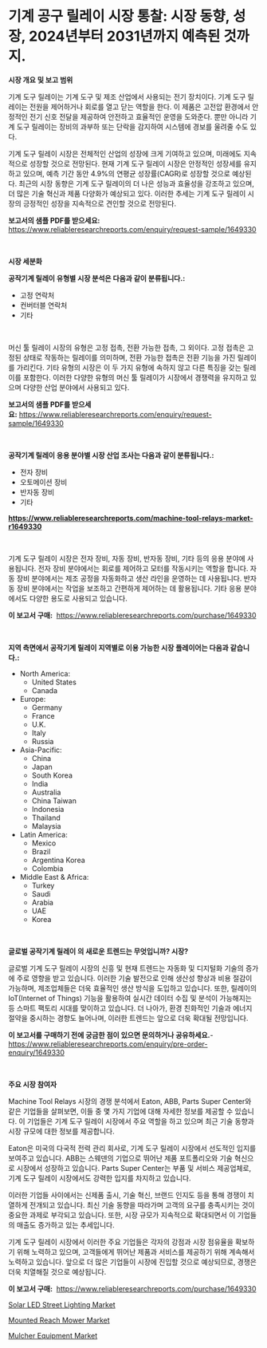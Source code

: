 <p><h1>기계 공구 릴레이 시장 통찰: 시장 동향, 성장, 2024년부터 2031년까지 예측된 것까지.</h1></p><p><strong>시장 개요 및 보고 범위</strong></p>
<p><p>기계 도구 릴레이는 기계 도구 및 제조 산업에서 사용되는 전기 장치이다. 기계 도구 릴레이는 전원을 제어하거나 회로를 열고 닫는 역할을 한다. 이 제품은 고전압 환경에서 안정적인 전기 신호 전달을 제공하여 안전하고 효율적인 운영을 도와준다. 뿐만 아니라 기계 도구 릴레이는 장비의 과부하 또는 단락을 감지하여 시스템에 경보를 울려줄 수도 있다.</p><p>기계 도구 릴레이 시장은 전체적인 산업의 성장에 크게 기여하고 있으며, 미래에도 지속적으로 성장할 것으로 전망된다. 현재 기계 도구 릴레이 시장은 안정적인 성장세를 유지하고 있으며, 예측 기간 동안 4.9%의 연평균 성장률(CAGR)로 성장할 것으로 예상된다. 최근의 시장 동향은 기계 도구 릴레이의 더 나은 성능과 효율성을 강조하고 있으며, 더 많은 기술 혁신과 제품 다양화가 예상되고 있다. 이러한 추세는 기계 도구 릴레이 시장의 긍정적인 성장을 지속적으로 견인할 것으로 전망된다.</p></p>
<p><strong>보고서의 샘플 PDF를 받으세요:</strong> <a href="https://www.reliableresearchreports.com/enquiry/request-sample/1649330">https://www.reliableresearchreports.com/enquiry/request-sample/1649330</a></p>
<p>&nbsp;</p>
<p><strong>시장 세분화</strong></p>
<p><strong>공작기계 릴레이 유형별 시장 분석은 다음과 같이 분류됩니다.:</strong></p>
<p><ul><li>고정 연락처</li><li>컨버터블 연락처</li><li>기타</li></ul></p>
<p>&nbsp;</p>
<p><p>머신 툴 릴레이 시장의 유형은 고정 접촉, 전환 가능한 접촉, 그 외이다. 고정 접촉은 고정된 상태로 작동하는 릴레이를 의미하며, 전환 가능한 접촉은 전환 기능을 가진 릴레이를 가리킨다. 기타 유형의 시장은 이 두 가지 유형에 속하지 않고 다른 특징을 갖는 릴레이를 포함한다. 이러한 다양한 유형의 머신 툴 릴레이가 시장에서 경쟁력을 유지하고 있으며 다양한 산업 분야에서 사용되고 있다.</p></p>
<p><strong>보고서의 샘플 PDF를 받으세요:</strong>&nbsp;<a href="https://www.reliableresearchreports.com/enquiry/request-sample/1649330">https://www.reliableresearchreports.com/enquiry/request-sample/1649330</a></p>
<p>&nbsp;</p>
<p><strong> 공작기계 릴레이 응용 분야별 시장 산업 조사는 다음과 같이 분류됩니다.:</strong></p>
<p><ul><li>전자 장비</li><li>오토메이션 장비</li><li>반자동 장비</li><li>기타</li></ul></p>
<p><strong><a href="https://www.reliableresearchreports.com/machine-tool-relays-market-r1649330">https://www.reliableresearchreports.com/machine-tool-relays-market-r1649330</a></strong></p>
<p>&nbsp;</p>
<p><p>기계 도구 릴레이 시장은 전자 장비, 자동 장비, 반자동 장비, 기타 등의 응용 분야에 사용됩니다. 전자 장비 분야에서는 회로를 제어하고 모터를 작동시키는 역할을 합니다. 자동 장비 분야에서는 제조 공정을 자동화하고 생산 라인을 운영하는 데 사용됩니다. 반자동 장비 분야에서는 작업을 보조하고 간편하게 제어하는 데 활용됩니다. 기타 응용 분야에서도 다양한 용도로 사용되고 있습니다.</p></p>
<p><strong>이 보고서 구매:</strong>&nbsp; <a href="https://www.reliableresearchreports.com/purchase/1649330">https://www.reliableresearchreports.com/purchase/1649330</a></p>
<p>&nbsp;</p>
<p><strong>지역 측면에서 공작기계 릴레이 지역별로 이용 가능한 시장 플레이어는 다음과 같습니다.:</strong></p>
<p><ul>
    <li>
        North America:
        <ul>
            <li>United States</li>
            <li>Canada</li>
        </ul>
    </li>
    <li>
        Europe:
        <ul>
            <li>Germany</li>
            <li>France</li>
            <li>U.K.</li>
            <li>Italy</li>
            <li>Russia</li>
        </ul>
    </li>
    <li>
        Asia-Pacific:
        <ul>
            <li>China</li>
            <li>Japan</li>
            <li>South Korea</li>
            <li>India</li>
            <li>Australia</li>
            <li>China Taiwan</li>
            <li>Indonesia</li>
            <li>Thailand</li>
            <li>Malaysia</li>
        </ul>
    </li>
    <li>
        Latin America:
        <ul>
            <li>Mexico</li>
            <li>Brazil</li>
            <li>Argentina Korea</li>
            <li>Colombia</li>
        </ul>
    </li>
    <li>
        Middle East & Africa:
        <ul>
            <li>Turkey</li>
            <li>Saudi</li>
            <li>Arabia</li>
            <li>UAE</li>
            <li>Korea</li>
        </ul>
    </li>
    </ul></p>
<p>&nbsp;</p>
<p><strong>글로벌 공작기계 릴레이 의 새로운 트렌드는 무엇입니까? 시장?</strong></p>
<p><p>글로벌 기계 도구 릴레이 시장의 신흥 및 현재 트렌드는 자동화 및 디지털화 기술의 증가에 주로 영향을 받고 있습니다. 이러한 기술 발전으로 인해 생산성 향상과 비용 절감이 가능하며, 제조업체들은 더욱 효율적인 생산 방식을 도입하고 있습니다. 또한, 릴레이의 IoT(Internet of Things) 기능을 활용하여 실시간 데이터 수집 및 분석이 가능해지는 등 스마트 팩토리 시대를 맞이하고 있습니다. 더 나아가, 환경 친화적인 기술과 에너지 절약을 중시하는 경향도 늘어나며, 이러한 트렌드는 앞으로 더욱 확대될 전망입니다.</p></p>
<p><strong>이 보고서를 구매하기 전에 궁금한 점이 있으면 문의하거나 공유하세요.</strong>- <a href="https://www.reliableresearchreports.com/enquiry/pre-order-enquiry/1649330">https://www.reliableresearchreports.com/enquiry/pre-order-enquiry/1649330</a></p>
<p>&nbsp;</p>
<p><strong>주요 시장 참여자</strong></p>
<p><p>Machine Tool Relays 시장의 경쟁 분석에서 Eaton, ABB, Parts Super Center와 같은 기업들을 살펴보면, 이들 중 몇 가지 기업에 대해 자세한 정보를 제공할 수 있습니다. 이 기업들은 기계 도구 릴레이 시장에서 주요 역할을 하고 있으며 최근 기술 동향과 시장 규모에 대한 정보를 제공합니다.</p><p>Eaton은 미국의 다국적 전력 관리 회사로, 기계 도구 릴레이 시장에서 선도적인 입지를 보여주고 있습니다. ABB는 스웨덴의 기업으로 뛰어난 제품 포트폴리오와 기술 혁신으로 시장에서 성장하고 있습니다. Parts Super Center는 부품 및 서비스 제공업체로, 기계 도구 릴레이 시장에서도 강력한 입지를 차지하고 있습니다.</p><p>이러한 기업들 사이에서는 신제품 출시, 기술 혁신, 브랜드 인지도 등을 통해 경쟁이 치열하게 전개되고 있습니다. 최신 기술 동향을 따라가며 고객의 요구를 충족시키는 것이 중요한 과제로 부각되고 있습니다. 또한, 시장 규모가 지속적으로 확대되면서 이 기업들의 매출도 증가하고 있는 추세입니다.</p><p>기계 도구 릴레이 시장에서 이러한 주요 기업들은 각자의 강점과 시장 점유율을 확보하기 위해 노력하고 있으며, 고객들에게 뛰어난 제품과 서비스를 제공하기 위해 계속해서 노력하고 있습니다. 앞으로 더 많은 기업들이 시장에 진입할 것으로 예상되므로, 경쟁은 더욱 치열해질 것으로 예상됩니다.</p></p>
<p><strong>이 보고서 구매:</strong>&nbsp;&nbsp;<a href="https://www.reliableresearchreports.com/purchase/1649330">https://www.reliableresearchreports.com/purchase/1649330</a></p>
<p><p><a href="https://github.com/WillieWoodard/Market-Research-Report-List-4/blob/main/solar-led-street-lighting-market.md">Solar LED Street Lighting Market</a></p><p><a href="https://changeable-paste-463.notion.site/Decoding-Mounted-Reach-Mower-Market-Metrics-Market-Share-Trends-and-Growth-Patterns-dd4565f15278490d8c6989e7be7a9cf3">Mounted Reach Mower Market</a></p><p><a href="https://florentine-yuzu-f42.notion.site/Mulcher-Equipment-Market-Exploring-Market-Share-Market-Trends-and-Future-Growth-c55e3ea053c4484b9ce97923169780d3">Mulcher Equipment Market</a></p></p>